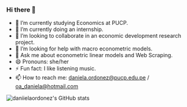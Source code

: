 ### Hi there 👋

- 🔭 I’m currently studying Economics at PUCP.
- 🌱 I’m currently doing an internship. 
- 👯 I’m looking to collaborate in an economic development research project.
- 🤔 I’m looking for help with macro econometric models.
- 💬 Ask me about econometric linear models and Web Scraping.
- 😄 Pronouns: she/her
- ⚡ Fun fact: I like listening music.
- 📫 How to reach me: daniela.ordonez@pucp.edu.pe / oa_daniela@hotmail.com

![daniielaordonez's GitHub stats](https://github-readme-stats.vercel.app/api?username=daniielaordonez&show_icons=true&theme=radical)
